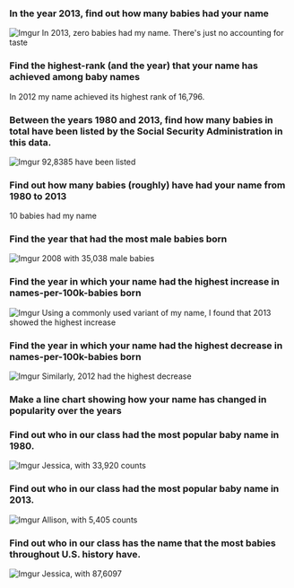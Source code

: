 ### In the year 2013, find out how many babies had your name
![Imgur](http://i.imgur.com/M2eXuLK.png)
In 2013, zero babies had my name. There's just no accounting for taste

### Find the highest-rank (and the year) that your name has achieved among baby names
In 2012 my name achieved its highest rank of 16,796.

### Between the years 1980 and 2013, find how many babies in total have been listed by the Social Security Administration in this data.
![Imgur](http://i.imgur.com/0hgXMRw.png)
92,8385 have been listed

### Find out how many babies (roughly) have had your name from 1980 to 2013
10 babies had my name

### Find the year that had the most male babies born
![Imgur](http://i.imgur.com/rWFNhRV.png)
2008 with 35,038 male babies

### Find the year in which your name had the highest increase in names-per-100k-babies born
![Imgur](http://i.imgur.com/USAlDPy.png)
Using a commonly used variant of my name, I found that 2013 showed the highest increase

### Find the year in which your name had the highest decrease in names-per-100k-babies born
![Imgur](http://i.imgur.com/oqNESDp.png)
Similarly, 2012 had the highest decrease

### Make a line chart showing how your name has changed in popularity over the years


### Find out who in our class had the most popular baby name in 1980.
![Imgur](http://i.imgur.com/Ai5vckV.png)
Jessica, with 33,920 counts

### Find out who in our class had the most popular baby name in 2013.
![Imgur](http://i.imgur.com/lskYCR4.png)
Allison, with 5,405 counts

### Find out who in our class has the name that the most babies throughout U.S. history have.
![Imgur](http://i.imgur.com/vKE6TzA.png)
Jessica, with 87,6097
